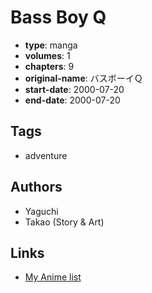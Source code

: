 # Bass Boy Q

-   **type**: manga
-   **volumes**: 1
-   **chapters**: 9
-   **original-name**: バスボーイＱ
-   **start-date**: 2000-07-20
-   **end-date**: 2000-07-20

## Tags

-   adventure

## Authors

-   Yaguchi
-   Takao (Story & Art)

## Links

-   [My Anime list](https://myanimelist.net/manga/95531/Bass_Boy_Q)
